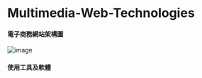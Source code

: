 # Multimedia-Web-Technologies

#### 電子商務網站架構圖
![image](https://github.com/109021337/Multimedia-Web-Technologies/assets/80087148/4bfdee21-1ce1-4a35-9b22-ae7d6ff19a0f)

#### 使用工具及軟體
